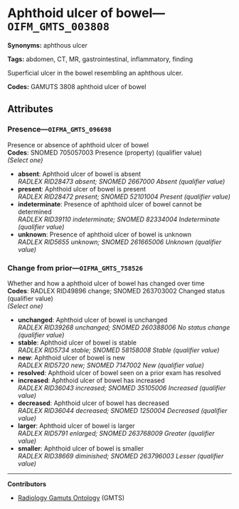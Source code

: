 # Aphthoid ulcer of bowel—`OIFM_GMTS_003808`

**Synonyms:** aphthous ulcer

**Tags:** abdomen, CT, MR, gastrointestinal, inflammatory, finding

Superficial ulcer in the bowel resembling an aphthous ulcer.

**Codes:** GAMUTS 3808 aphthoid ulcer of bowel

## Attributes

### Presence—`OIFMA_GMTS_096698`

Presence or absence of aphthoid ulcer of bowel  
**Codes**: SNOMED 705057003 Presence (property) (qualifier value)  
*(Select one)*

- **absent**: Aphthoid ulcer of bowel is absent  
_RADLEX RID28473 absent; SNOMED 2667000 Absent (qualifier value)_
- **present**: Aphthoid ulcer of bowel is present  
_RADLEX RID28472 present; SNOMED 52101004 Present (qualifier value)_
- **indeterminate**: Presence of aphthoid ulcer of bowel cannot be determined  
_RADLEX RID39110 indeterminate; SNOMED 82334004 Indeterminate (qualifier value)_
- **unknown**: Presence of aphthoid ulcer of bowel is unknown  
_RADLEX RID5655 unknown; SNOMED 261665006 Unknown (qualifier value)_

### Change from prior—`OIFMA_GMTS_758526`

Whether and how a aphthoid ulcer of bowel has changed over time  
**Codes**: RADLEX RID49896 change; SNOMED 263703002 Changed status (qualifier value)  
*(Select one)*

- **unchanged**: Aphthoid ulcer of bowel is unchanged  
_RADLEX RID39268 unchanged; SNOMED 260388006 No status change (qualifier value)_
- **stable**: Aphthoid ulcer of bowel is stable  
_RADLEX RID5734 stable; SNOMED 58158008 Stable (qualifier value)_
- **new**: Aphthoid ulcer of bowel is new  
_RADLEX RID5720 new; SNOMED 7147002 New (qualifier value)_
- **resolved**: Aphthoid ulcer of bowel seen on a prior exam has resolved  
- **increased**: Aphthoid ulcer of bowel has increased  
_RADLEX RID36043 increased; SNOMED 35105006 Increased (qualifier value)_
- **decreased**: Aphthoid ulcer of bowel has decreased  
_RADLEX RID36044 decreased; SNOMED 1250004 Decreased (qualifier value)_
- **larger**: Aphthoid ulcer of bowel is larger  
_RADLEX RID5791 enlarged; SNOMED 263768009 Greater (qualifier value)_
- **smaller**: Aphthoid ulcer of bowel is smaller  
_RADLEX RID38669 diminished; SNOMED 263796003 Lesser (qualifier value)_

---

**Contributors**

- [Radiology Gamuts Ontology](https://gamuts.net/) (GMTS)